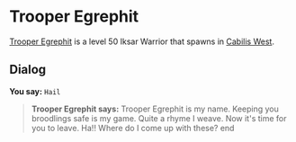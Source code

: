 # Trooper Egrephit



[Trooper Egrephit](/npc/82029) is a level 50 Iksar Warrior that spawns in [Cabilis West](/zone/82).



## Dialog

**You say:** `Hail`



>**Trooper Egrephit says:** Trooper Egrephit is my name.  Keeping you broodlings safe is my game.  Quite a rhyme I weave.  Now it's time for you to leave.  Ha!! Where do I come up with these?
end





